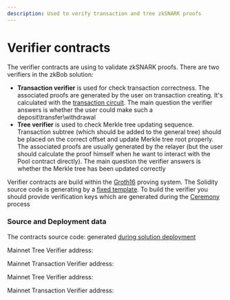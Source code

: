 ```yaml
---
description: Used to verify transaction and tree zkSNARK proofs
---
```


# Verifier contracts

The verifier contracts are using to validate zkSNARK proofs. There are two verifiers in the zkBob solution:

* **Transaction verifier** is used for check transaction correctness. The associated proofs are generated by the user on transaction creating. It's calculated with the [transaction circuit](../zksnarks-and-circuits/transaction-verifier-circuit.md). The main question the verifier answers is whether the user could make such a deposit\transfer\withdrawal
* **Tree verifier** is used to check Merkle tree updating sequence. Transaction subtree (which should be added to the general tree) should be placed on the correct offset and update Merkle tree root properly. The associated proofs are usually generated by the relayer (but the user should calculate the proof himself when he want to interact with the Pool contract directly). The main question the verifier answers is whether the Merkle tree has been updated correctly

Verifier contracts are build within the [Groth16](http://www.zeroknowledgeblog.com/index.php/groth16) proving system. The Solidity source code is generating by a [fixed template](https://github.com/zeropoolnetwork/libzeropool/blob/master/res/verifier\_groth16.sol.tpl). To build the verifier you should provide verification keys which are generated during the [Ceremony](../../deploying-zkbob/zkbob-solution-deployment/trusted-setup-ceremony.md) process

### Source and Deployment data

The contracts source code: generated [during solution deployment](../../deploying-zkbob/zkbob-solution-deployment/creating-the-verifier-contracts.md)

Mainnet Tree Verifier address:&#x20;

Mainnet Transaction Verifier address:&#x20;

Mainnet Tree Verifier address:&#x20;

Mainnet Transaction Verifier address:&#x20;
